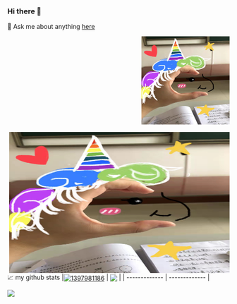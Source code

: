 ### Hi there 👋
💬 Ask me about anything [here](https://github.com/1397981186/1397981186/issues)
<p align="right"><a href="https://1397981186.github.io"><img height="200" width="200" src="./assets/unicorn .jpg" /></a></p>
 <img align="right" src="https://github.com/1397981186/1397981186/blob/main/assets/unicorn%20.jpg?raw=true" width="500" height="320" />

📈 my github stats
|<a href="https://github.com/anuraghazra/github-readme-stats"><img align="center" src="https://github-readme-stats.vercel.app/api?username=1397981186&show_icons=true&include_all_commits=true&hide_border=true" alt="1397981186" /></a> | <a href="https://github.com/anuraghazra/github-readme-stats"><img align="center" src="https://github-readme-stats.vercel.app/api/top-langs/?username=1397981186&layout=compact&hide_border=true" /></a> |
| ------------- | ------------- |

</a>

![](https://visitor-badge.glitch.me/badge?page_id=1397981186.1397981186)

<br />
